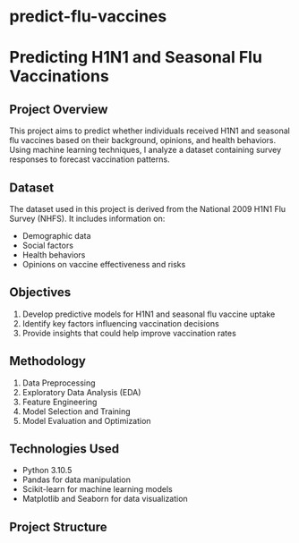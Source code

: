 # predict-flu-vaccines
# Predicting H1N1 and Seasonal Flu Vaccinations

## Project Overview

This project aims to predict whether individuals received H1N1 and seasonal flu vaccines based on their background, opinions, and health behaviors. Using machine learning techniques, I analyze a dataset containing survey responses to forecast vaccination patterns.

## Dataset

The dataset used in this project is derived from the National 2009 H1N1 Flu Survey (NHFS). It includes information on:

- Demographic data
- Social factors
- Health behaviors
- Opinions on vaccine effectiveness and risks

## Objectives

1. Develop predictive models for H1N1 and seasonal flu vaccine uptake
2. Identify key factors influencing vaccination decisions
3. Provide insights that could help improve vaccination rates

## Methodology

1. Data Preprocessing
2. Exploratory Data Analysis (EDA)
3. Feature Engineering
4. Model Selection and Training
5. Model Evaluation and Optimization

## Technologies Used

- Python 3.10.5
- Pandas for data manipulation
- Scikit-learn for machine learning models
- Matplotlib and Seaborn for data visualization

## Project Structure

